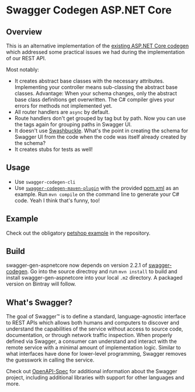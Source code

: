 # Swagger Codegen ASP.NET Core

## Overview

This is an alternative implementation of the [existing ASP.NET Core codegen](https://github.com/swagger-api/swagger-codegen/blob/master/modules/swagger-codegen/src/main/java/io/swagger/codegen/languages/AspNetCoreServerCodegen.java) 
which addressed some practical issues we had during the implementation of our REST API.

Most notably:
- It creates abstract base classes with the necessary attributes. Implementing your controller means sub-classing 
the abstract base classes. Advantage: When your schema changes, only the abstract base class definitions get overwritten. 
The C# compiler gives your errors for methods not implemented yet. 
- All router handlers are `async` by default.
- Route handlers don't get grouped by tag but by path. Now you can use the tags again for grouping paths in Swagger UI.
- It doesn't use [Swashbuckle](https://github.com/domaindrivendev/Ahoy). What's the point in creating the schema for Swagger UI from the code when the code was itself already created by the schema? 
- It creates stubs for tests as well!

## Usage

- Use `swagger-codegen-cli`
- Use [`swagger-codegen-maven-plugin`](https://github.com/swagger-api/swagger-codegen/tree/master/modules/swagger-codegen-maven-plugin) with the provided [pom.xml](example/petshop/pom.xml) as an example. Run `mvn compile` on the command line to generate your C# code. Yeah I think that's funny, too!

## Example

Check out the obligatory [petshop example](example/petshop) in the repository.

## Build

swagger-gen-aspnetcore now depends on version 2.2.1 of [swagger-codegen](https://github.com/swagger-api/swagger-codegen/). Go into the source directroy and run `mvn install` to build and install
swagger-gen-aspnetcore into your local `.m2` directory. A packaged version on Bintray will follow.

## What's Swagger?
The goal of Swagger™ is to define a standard, language-agnostic interface to REST APIs which allows both humans and computers to discover and understand the capabilities of the service without access to source code, documentation, or through network traffic inspection. When properly defined via Swagger, a consumer can understand and interact with the remote service with a minimal amount of implementation logic. Similar to what interfaces have done for lower-level programming, Swagger removes the guesswork in calling the service.


Check out [OpenAPI-Spec](https://github.com/OAI/OpenAPI-Specification) for additional information about the Swagger project, including additional libraries with support for other languages and more. 